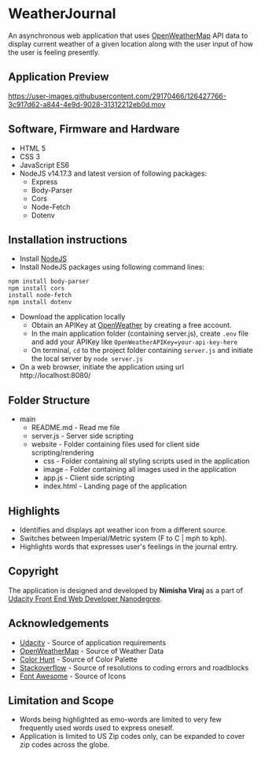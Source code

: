 # WeatherJournal
An asynchronous web application that uses [OpenWeatherMap](https://openweathermap.org/) API data to display current weather of a given location along with the user input of how the user is feeling presently.

## Application Preview

https://user-images.githubusercontent.com/29170466/126427766-3c917d62-a844-4e9d-9028-31312212eb0d.mov


## Software, Firmware and Hardware

* HTML 5
* CSS 3
* JavaScript ES6
* NodeJS v14.17.3 and latest version of following packages:
  * Express
  * Body-Parser
  * Cors
  * Node-Fetch
  * Dotenv


## Installation instructions

* Install [NodeJS](https://nodejs.org/)
* Install NodeJS packages using following command lines:
```npm install express
npm install body-parser
npm install cors
install node-fetch
npm install dotenv
```
* Download the application locally
  * Obtain an APIKey at [OpenWeather](https://openweathermap.org/) by creating a free account.
  * In the main application folder (containing server.js), create `.env` file and add your APIKey like 
  `OpenWeatherAPIKey=your-api-key-here`
  * On terminal, `cd` to the project folder containing `server.js` and initiate the local server by
  `node server.js`
* On a web browser, initiate the application using url http://localhost:8080/


## Folder Structure

* main
  * README.md - Read me file
  * server.js - Server side scripting
  * website - Folder containing files used for client side scripting/rendering
    * css - Folder containing all styling scripts used in the application
    * image - Folder containing all images used in the application
    * app.js - Client side scripting
    * index.html - Landing page of the application


## Highlights

* Identifies and displays apt weather icon from a different source.
* Switches between Imperial/Metric system (F to C | mph to kph).
* Highlights words that expresses user's feelings in the journal entry.


## Copyright

The application is designed and developed by **Nimisha Viraj** as a part of [Udacity Front End Web Developer Nanodegree](https://www.udacity.com/course/front-end-web-developer-nanodegree--nd0011).


## Acknowledgements

* [Udacity](https://udacity.com) - Source of application requirements
* [OpenWeatherMap](https://openweathermap.org/) - Source of Weather Data
* [Color Hunt](https://colorhunt.co/) - Source of Color Palette
* [Stackoverflow](https://stackoverflow.com/) - Source of resolutions to coding errors and roadblocks
* [Font Awesome](https://fontawesome.com/) - Source of Icons

## Limitation and Scope

* Words being highlighted as emo-words are limited to very few frequently used words used to express oneself.
* Application is limited to US Zip codes only, can be expanded to cover zip codes across the globe.
